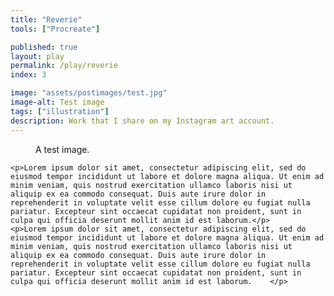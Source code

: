 ```yaml
---
title: "Reverie"
tools: ["Procreate"]

published: true
layout: play
permalink: /play/reverie
index: 3

image: "assets/postimages/test.jpg"
image-alt: Test image
tags: ["illustration"]
description: Work that I share on my Instagram art account.
---
```


<div class="play-content">
    <figure>
        <img src="{{ 'assets/postimages/test.jpg' | relative_url}}" alt="">
        <figcaption>A test image.</figcaption>
    </figure>
    
    <p>Lorem ipsum dolor sit amet, consectetur adipiscing elit, sed do eiusmod tempor incididunt ut labore et dolore magna aliqua. Ut enim ad minim veniam, quis nostrud exercitation ullamco laboris nisi ut aliquip ex ea commodo consequat. Duis aute irure dolor in reprehenderit in voluptate velit esse cillum dolore eu fugiat nulla pariatur. Excepteur sint occaecat cupidatat non proident, sunt in culpa qui officia deserunt mollit anim id est laborum.</p>
    <p>Lorem ipsum dolor sit amet, consectetur adipiscing elit, sed do eiusmod tempor incididunt ut labore et dolore magna aliqua. Ut enim ad minim veniam, quis nostrud exercitation ullamco laboris nisi ut aliquip ex ea commodo consequat. Duis aute irure dolor in reprehenderit in voluptate velit esse cillum dolore eu fugiat nulla pariatur. Excepteur sint occaecat cupidatat non proident, sunt in culpa qui officia deserunt mollit anim id est laborum.    </p>
</div>  